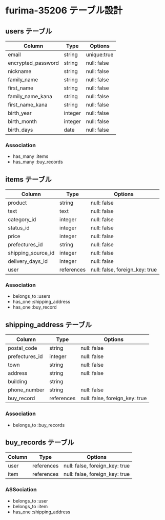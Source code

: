 # furima-35206 テーブル設計

## users テーブル

| Column             | Type    | Options     |
| ------------------ | ------- | ----------- |
| email              | string  | unique:true |
| encrypted_password | string  | null: false |
| nickname           | string  | null: false |
| family_name        | string  | null: false |
| first_name         | string  | null: false |
| family_name_kana   | string  | null: false |
| first_name_kana    | string  | null: false |
| birth_year         | integer | null: false |
| birth_month        | integer | null: false |
| birth_days         | date    | null: false |

### Association
- has_many :items
- has_many :buy_records

## items テーブル

| Column             | Type       | Options                        |
| ------------------ | ---------- | ------------------------------ |
| product            | string     | null: false                    |
| text               | text       | null: false                    |
| category_id        | integer    | null: false                    |
| status_id          | integer    | null: false                    |
| price              | integer    | null: false                    |
| prefectures_id     | string     | null: false                    |
| shipping_source_id | integer    | null: false                    |
| delivery_days_id   | integer    | null: false                    |
| user               | references | null: false, foreign_key: true |

### Association
- belongs_to :users
- has_one :shipping_address
- has_one :buy_record

## shipping_address テーブル

| Column         | Type       | Options                        |
| -------------- | ---------- | ------------------------------ |
| postal_code    | string     | null: false                    |
| prefectures_id | integer    | null: false                    |
| town           | string     | null: false                    |
| address        | string     | null: false                    |
| building       | string     |                                |
| phone_number   | string     | null: false                    |
| buy_record     | references | null: false, foreign_key: true |

### Association
- belongs_to :buy_records

## buy_records テーブル

| Column | Type       | Options                        |
| ------ | ---------- | ------------------------------ |
| user   | references | null: false, foreign_key: true |
| item   | references | null: false, foreign_key: true |

### ASSociation
- belongs_to :user
- belongs_to :item
- has_one :shipping_address